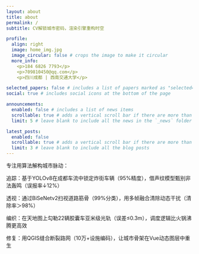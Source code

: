 ```yaml
---
layout: about
title: about
permalink: /
subtitle: CV解锁城市密码，渲染引擎重构时空

profile:
  align: right
  image: home_img.jpg
  image_circular: false # crops the image to make it circular
  more_info: 
    <p>184 6826 7793</p>
    <p>709810450@qq.com</p>
    <p>四川成都 | 西南交通大学</p>

selected_papers: false # includes a list of papers marked as "selected={true}"
social: true # includes social icons at the bottom of the page

announcements:
  enabled: false # includes a list of news items
  scrollable: true # adds a vertical scroll bar if there are more than 3 news items
  limit: 5 # leave blank to include all the news in the `_news` folder

latest_posts:
  enabled: false
  scrollable: true # adds a vertical scroll bar if there are more than 3 new posts items
  limit: 3 # leave blank to include all the blog posts
---
```


专注用算法解构城市脉动：


​​追踪​​：基于YOLOv8在成都车流中锁定炸街车辆（95%精度），借声纹模型甄别非法轰鸣（误报率↓12%）

​​透视​​：通过BiSeNetv2扫视道路筋骨（99%分类），用多帧融合清除动态干扰（清除率＞98%）

​​编织​​：在天地图上勾勒22辆胶囊车亚米级光轨（误差≤0.3m），调度逻辑比火锅沸腾更高效

​​修复​​：用QGIS缝合断裂路网（10万+设施编码），让城市骨架在Vue动态图层中重生

